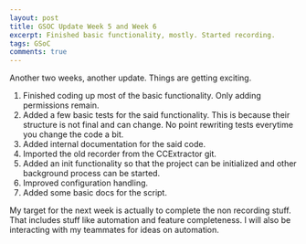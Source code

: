 ```yaml
---
layout: post
title: GSOC Update Week 5 and Week 6
excerpt: Finished basic functionality, mostly. Started recording.
tags: GSoC
comments: true
---
```


Another two weeks, another update. Things are getting exciting.

1. Finished coding up most of the basic functionality. Only adding permissions remain.
1. Added a few basic tests for the said functionality. This is because their structure is not
final and can change. No point rewriting tests everytime you change the code a bit.
1. Added internal documentation for the said code.
1. Imported the old recorder from the CCExtractor git. 
1. Added an init functionality so that the project can be initialized and other background process
can be started.
1. Improved configuration handling.
1. Added some basic docs for the script.

My target for the next week is actually to complete the non recording stuff. That includes stuff like
automation and feature completeness. I will also be interacting with my teammates for ideas on automation.

